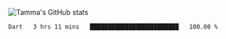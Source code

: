![Tamma's GitHub stats](https://github-readme-stats.vercel.app/api?username=pratamatama&theme=react&hide_border=true&show_icons=true&include_all_commits=true&count_private=true&hide=issues)

<!--START_SECTION:waka-->

```text
Dart   3 hrs 11 mins   █████████████████████████   100.00 %
```

<!--END_SECTION:waka-->
